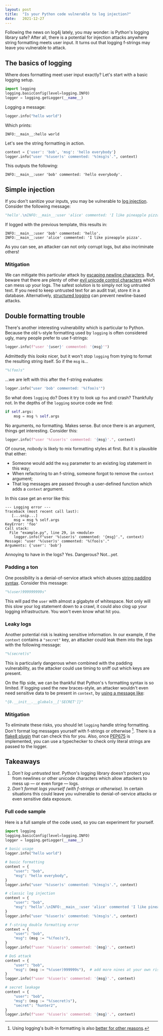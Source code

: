 ```yaml
---
layout: post
title:  "Is your Python code vulnerable to log injection?"
date:   2021-12-27
---
```


Following the news on log4j lately,
you may wonder: is Python's logging library safe?
After all, there is a potential for injection attacks anywhere string formatting
meets user input.
It turns out that logging f-strings may leave you vulnerable to attack.

## The basics of logging

Where does formatting meet user input exactly?
Let's start with a basic logging setup.

```python
import logging
logging.basicConfig(level=logging.INFO)
logger = logging.getLogger(__name__)
```

Logging a message:

```python
logger.info("hello world")
```

Which prints:

```log
INFO:__main__:hello world
```

Let's see the string formatting in action.

```python
context = {'user': 'bob', 'msg': 'hello everybody'}
logger.info("user '%(user)s' commented: '%(msg)s'.", context)
```

This outputs the following:

```log
INFO:__main__:user 'bob' commented: 'hello everybody'.
```

## Simple injection

If you don't sanitize your inputs,
you may be vulnerable to [log injection](https://owasp.org/www-community/attacks/Log_Injection).
Consider the following message:

```python
"hello'.\nINFO:__main__:user 'alice' commented: 'I like pineapple pizza"
```

If logged with the previous template, this results in:

```
INFO:__main__:user 'bob' commented: 'hello'.
INFO:__main__:user 'alice' commented: 'I like pineapple pizza'.
```

As you can see, an attacker can not only corrupt logs, but also incriminate others!

### Mitigation

We can mitigate this particular attack by [escaping newline characters](https://github.com/darrenpmeyer/logging-formatter-anticrlf).
But, beware that there are plenty of other [evil unicode control characters](https://www.python.org/dev/peps/pep-0672/)
which can mess up your logs.
The safest solution is to simply not log untrusted text.
If you need to keep untrusted text for an audit trail, store it in a database.
Alternatively, [structured logging](https://www.structlog.org/en/stable/)
can prevent newline-based attacks.

## Double formatting trouble

There's another interesting vulnerability which is particular to Python.
Because the old `%`-style formatting used by `logging` is often considered ugly,
many people prefer to use f-strings:

```python
logger.info(f"user '{user}' commented: '{msg}'")
```

Admittedly this _looks_ nicer, but it won't stop `logging`
from trying to format the resulting string itself.
So if the `msg` is...

```python
"%(foo)s"
```

...we are left with this after the f-string evaluates:

```python
logger.info("user 'bob' commented: '%(foo)s'")
```

So what does `logging` do? Does it try to look up `foo` and crash?
Thankfully not. In the depths of the `logging` source code we find:

```python
if self.args:
    msg = msg % self.args
```

No arguments, no formatting. Makes sense.
But once there is an argument, things get interesting. Consider this:

```python
logger.info(f"user '%(user)s' commented: '{msg}'.", context)
```

Of course, nobody is likely to mix formatting styles at first.
But it is plausible that either:
- Someone would add the `msg` parameter to an existing log statement in this way;
- When refactoring to an f-string, someone forgot to remove the `context` argument;
- That log messages are passed through a user-defined function which adds a `context` argument.

In this case get an error like this:

```log
--- Logging error ---
Traceback (most recent call last):
   [...snip...]
    msg = msg % self.args
KeyError: 'foo'
Call stack:
  File "example.py", line 29, in <module>
    logger.info(f"user '%(user)s' commented: '{msg}'.", context)
Message: "user '%(user)s' commented: '%(foo)s'."
Arguments: {'user': 'bob'}
```

Annoying to have in the logs? Yes. Dangerous? Not..._yet_.

### Padding a ton

One possibility is a denial-of-service attack which abuses [string padding syntax](https://pyformat.info/#string_pad_align).
Consider this message:

```python
"%(user)999999999s"
```

This will pad the `user` with almost a gigabyte of whitespace.
Not only will this slow your log statement down to a crawl,
it could also clog up your logging infrastructure.
You won't even know what hit you.

### Leaky logs

Another potential risk is leaking sensitive information.
In our example, if the `context` contains a `"secret"` key,
an attacker could leak them into the logs with the following message:

```python
"%(secret)s"
```

This is particularly dangerous when combined with the padding vulnerability,
as the attacker could use timing to sniff out which keys are present.

On the flip side, we can be thankful that Python's `%` formatting syntax is so limited.
If logging used the new braces-style, an attacker wouldn't even need
sensitive data to be present in `context`, by [using a message like](https://lucumr.pocoo.org/2016/12/29/careful-with-str-format/):

```python
"{0.__init__.__globals__['SECRET']}"
```

### Mitigation

To eliminate these risks, you should let `logging` handle string formatting.
Don't format log messages yourself with f-strings or otherwise [^1].
There is a [flake8 plugin](https://github.com/globality-corp/flake8-logging-format)
that can check this for you.
Also, once [PEP675](https://www.python.org/dev/peps/pep-0675) is implemented,
you can use a typechecker to check only literal strings are passed to the logger.

## Takeaways

1. *Don't log untrusted text*. Python's logging library doesn't protect you from
   newlines or other unicode characters which allow
   attackers to mess up — or even forge — logs.
2. *Don't format logs yourself (with f-strings or otherwise)*.
   In certain situations this could leave you vulnerable to
   denial-of-service attacks or even sensitive data exposure.

### Full code sample

Here is a full sample of the code used, so you can experiment for yourself.

```python
import logging
logging.basicConfig(level=logging.INFO)
logger = logging.getLogger(__name__)

# basic usage
logger.info("hello world")

# basic formatting
context = {
    "user": "bob",
    "msg": "hello everybody",
}
logger.info("user '%(user)s' commented: '%(msg)s'.", context)

# classic log injection
context = {
    "user": "bob",
    "msg": "hello'.\nINFO:__main__:user 'alice' commented 'I like pineapple pizza",
}
logger.info("user '%(user)s' commented: '%(msg)s'.", context)

# f-string double formatting error
context = {
    "user": "bob",
    "msg": (msg := "%(foo)s"),
}
logger.info(f"user '%(user)s' commented: '{msg}'.", context)

# DoS attack
context = {
    "user": "bob",
    "msg": (msg := "%(user)999999s"),  # add more nines at your own risk
}
logger.info(f"user '%(user)s' commented: '{msg}'.", context)

# secret leakage
context = {
    "user": "bob",
    "msg": (msg := "%(secret)s"),
    "secret": "hunter2",
}
logger.info(f"user '%(user)s' commented: '{msg}'.", context)

```

[^1]: Using logging's built-in formatting is also
      [better for other reasons](https://dev.to/izabelakowal/what-is-the-best-string-formatting-technique-for-logging-in-python-d1d).
